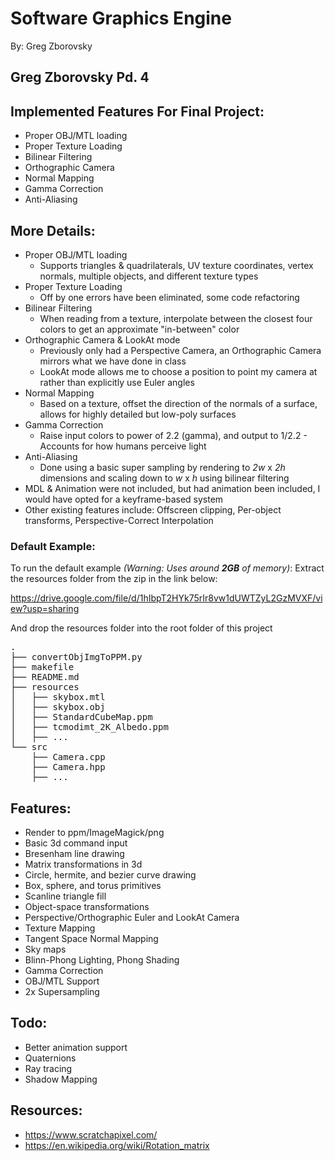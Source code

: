 # Software Graphics Engine
By: Greg Zborovsky

## Greg Zborovsky Pd. 4

## Implemented Features For Final Project:
* Proper OBJ/MTL loading
* Proper Texture Loading
* Bilinear Filtering
* Orthographic Camera
* Normal Mapping
* Gamma Correction
* Anti-Aliasing

## More Details:
* Proper OBJ/MTL loading
  * Supports triangles & quadrilaterals, UV texture coordinates, vertex normals, multiple objects, and different texture types
* Proper Texture Loading
  * Off by one errors have been eliminated, some code refactoring
* Bilinear Filtering
  * When reading from a texture, interpolate between the closest four colors to get an approximate "in-between" color
* Orthographic Camera & LookAt mode
  * Previously only had a Perspective Camera, an Orthographic Camera mirrors what we have done in class
  * LookAt mode allows me to choose a position to point my camera at rather than explicitly use Euler angles
* Normal Mapping
  * Based on a texture, offset the direction of the normals of a surface, allows for highly detailed but low-poly surfaces
* Gamma Correction
  * Raise input colors to power of 2.2 (gamma), and output to 1/2.2 - Accounts for how humans perceive light
* Anti-Aliasing
  * Done using a basic super sampling by rendering to *2w* x *2h* dimensions and scaling down to *w* x *h* using bilinear filtering
* MDL & Animation were not included, but had animation been included, I would have opted for a keyframe-based system
* Other existing features include: Offscreen clipping, Per-object transforms, Perspective-Correct Interpolation

### Default Example:
To run the default example *(Warning: Uses around **2GB** of memory)*:
Extract the resources folder from the zip in the link below:

https://drive.google.com/file/d/1hIbpT2HYk75rIr8vw1dUWTZyL2GzMVXF/view?usp=sharing

And drop the resources folder into the root folder of this project
<pre>
.
├── convertObjImgToPPM.py
├── makefile
├── README.md
├── resources
│   ├── skybox.mtl
│   ├── skybox.obj
│   ├── StandardCubeMap.ppm
│   ├── tcmodimt_2K_Albedo.ppm
│   ├── ...
└── src
    ├── Camera.cpp
    ├── Camera.hpp
    ├── ...
</pre>

## Features:
* Render to ppm/ImageMagick/png
* Basic 3d command input
* Bresenham line drawing
* Matrix transformations in 3d
* Circle, hermite, and bezier curve drawing
* Box, sphere, and torus primitives
* Scanline triangle fill
* Object-space transformations
* Perspective/Orthographic Euler and LookAt Camera
* Texture Mapping
* Tangent Space Normal Mapping
* Sky maps
* Blinn-Phong Lighting, Phong Shading
* Gamma Correction
* OBJ/MTL Support
* 2x Supersampling

## Todo:
* Better animation support
* Quaternions
* Ray tracing
* Shadow Mapping

## Resources:
* https://www.scratchapixel.com/
* https://en.wikipedia.org/wiki/Rotation_matrix
